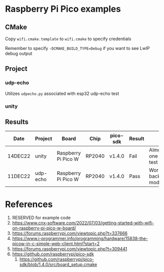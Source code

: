 # Raspberry Pi Pico examples

## CMake

Copy `wifi.cmake.template` to `wifi.cmake` to specify credentials

Remember to specify `-DCMAKE_BUILD_TYPE=Debug` if you want to see LwIP debug output

## Project

### udp-echo

Utilizes `udpecho.py` associated with esp32 udp-echo test

### unity

## Results

|   Date  | Project      | Board                | Chip           | pico-sdk | Result  | Notes
| ------- | ------------ | -------------------- | -------------- | -------- | ------- | -----
| 14DEC22 | unity        | Raspberry Pi Pico W  | RP2040         | v1.4.0   | Fail    | Almost works, but one of the LwIP test fails
| 11DEC22 | udp-echo     | Raspberry Pi Pico W  | RP2040         | v1.4.0   | Pass    | Works in background+polled modes

# References

1. RESERVED for example code
2. https://www.cnx-software.com/2022/07/03/getting-started-with-wifi-on-raspberry-pi-pico-w-board/
3. https://forums.raspberrypi.com/viewtopic.php?t=337666
4. https://www.i-programmer.info/programming/hardware/15838-the-picow-in-c-simple-web-client.html?start=2
5. https://forums.raspberrypi.com/viewtopic.php?t=309441
5. https://github.com/raspberrypi/pico-sdk
   1. https://github.com/raspberrypi/pico-sdk/blob/1.4.0/src/board_setup.cmake